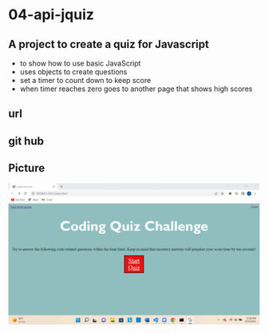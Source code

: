 # 04-api-jquiz
## A project to create a quiz for Javascript

- to show how to use basic JavaScript
- uses objects to create questions
- set a timer to count down to keep score
- when timer reaches zero goes to another  page that shows high scores

## url
## git hub
## Picture
![img](asset/Screenshot%202022-09-25%20123904.png)